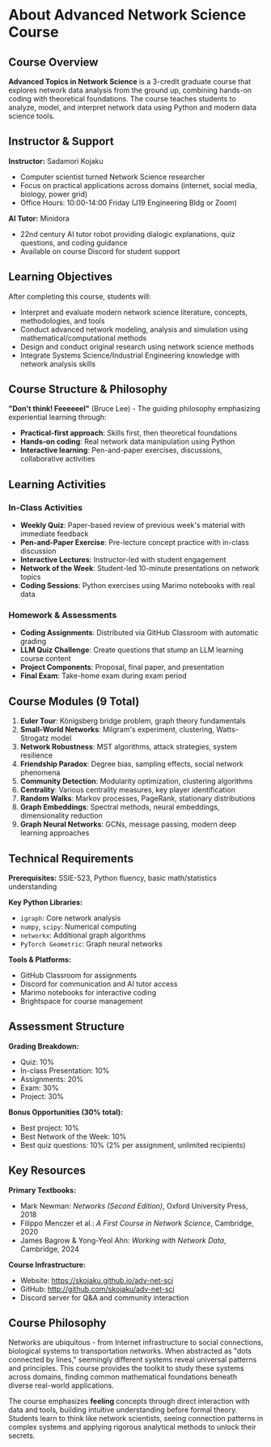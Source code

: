 # About Advanced Network Science Course

## Course Overview

**Advanced Topics in Network Science** is a 3-credit graduate course that explores network data analysis from the ground up, combining hands-on coding with theoretical foundations. The course teaches students to analyze, model, and interpret network data using Python and modern data science tools.

## Instructor & Support

**Instructor:** Sadamori Kojaku
- Computer scientist turned Network Science researcher
- Focus on practical applications across domains (internet, social media, biology, power grid)
- Office Hours: 10:00-14:00 Friday (J19 Engineering Bldg or Zoom)

**AI Tutor:** Minidora
- 22nd century AI tutor robot providing dialogic explanations, quiz questions, and coding guidance
- Available on course Discord for student support

## Learning Objectives

After completing this course, students will:
- Interpret and evaluate modern network science literature, concepts, methodologies, and tools
- Conduct advanced network modeling, analysis and simulation using mathematical/computational methods
- Design and conduct original research using network science methods
- Integrate Systems Science/Industrial Engineering knowledge with network analysis skills

## Course Structure & Philosophy

**"Don't think! Feeeeeel"** (Bruce Lee) - The guiding philosophy emphasizing experiential learning through:
- **Practical-first approach**: Skills first, then theoretical foundations
- **Hands-on coding**: Real network data manipulation using Python
- **Interactive learning**: Pen-and-paper exercises, discussions, collaborative activities

## Learning Activities

### In-Class Activities
- **Weekly Quiz**: Paper-based review of previous week's material with immediate feedback
- **Pen-and-Paper Exercise**: Pre-lecture concept practice with in-class discussion
- **Interactive Lectures**: Instructor-led with student engagement
- **Network of the Week**: Student-led 10-minute presentations on network topics
- **Coding Sessions**: Python exercises using Marimo notebooks with real data

### Homework & Assessments
- **Coding Assignments**: Distributed via GitHub Classroom with automatic grading
- **LLM Quiz Challenge**: Create questions that stump an LLM learning course content
- **Project Components**: Proposal, final paper, and presentation
- **Final Exam**: Take-home exam during exam period

## Course Modules (9 Total)

1. **Euler Tour**: Königsberg bridge problem, graph theory fundamentals
2. **Small-World Networks**: Milgram's experiment, clustering, Watts-Strogatz model
3. **Network Robustness**: MST algorithms, attack strategies, system resilience
4. **Friendship Paradox**: Degree bias, sampling effects, social network phenomena
5. **Community Detection**: Modularity optimization, clustering algorithms
6. **Centrality**: Various centrality measures, key player identification
7. **Random Walks**: Markov processes, PageRank, stationary distributions
8. **Graph Embeddings**: Spectral methods, neural embeddings, dimensionality reduction
9. **Graph Neural Networks**: GCNs, message passing, modern deep learning approaches

## Technical Requirements

**Prerequisites:** SSIE-523, Python fluency, basic math/statistics understanding

**Key Python Libraries:**
- `igraph`: Core network analysis
- `numpy`, `scipy`: Numerical computing
- `networkx`: Additional graph algorithms
- `PyTorch Geometric`: Graph neural networks

**Tools & Platforms:**
- GitHub Classroom for assignments
- Discord for communication and AI tutor access
- Marimo notebooks for interactive coding
- Brightspace for course management

## Assessment Structure

**Grading Breakdown:**
- Quiz: 10%
- In-class Presentation: 10% 
- Assignments: 20%
- Exam: 30%
- Project: 30%

**Bonus Opportunities (30% total):**
- Best project: 10%
- Best Network of the Week: 10%
- Best quiz questions: 10% (2% per assignment, unlimited recipients)

## Key Resources

**Primary Textbooks:**
- Mark Newman: *Networks (Second Edition)*, Oxford University Press, 2018
- Filippo Menczer et al.: *A First Course in Network Science*, Cambridge, 2020
- James Bagrow & Yong-Yeol Ahn: *Working with Network Data*, Cambridge, 2024

**Course Infrastructure:**
- Website: https://skojaku.github.io/adv-net-sci
- GitHub: http://github.com/skojaku/adv-net-sci
- Discord server for Q&A and community interaction

## Course Philosophy

Networks are ubiquitous - from Internet infrastructure to social connections, biological systems to transportation networks. When abstracted as "dots connected by lines," seemingly different systems reveal universal patterns and principles. This course provides the toolkit to study these systems across domains, finding common mathematical foundations beneath diverse real-world applications.

The course emphasizes **feeling** concepts through direct interaction with data and tools, building intuitive understanding before formal theory. Students learn to think like network scientists, seeing connection patterns in complex systems and applying rigorous analytical methods to unlock their secrets.
